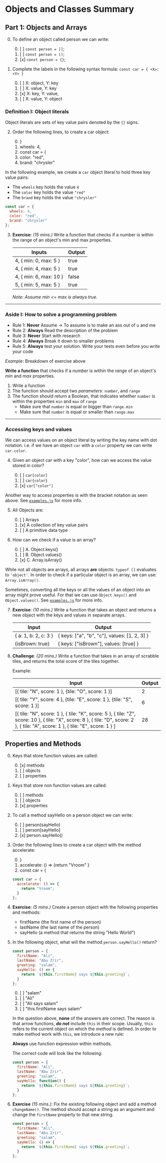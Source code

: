 # Objects and Classes Summary

## Part 1: Objects and Arrays

0. To define an object called person we can write:

   0. [ ] `const person = []`;
   1. [ ] `const person = ()`;
   1. [x] `const person = {}`;

1. Complete the labels in the following syntax formula: `const car = { <X>: <Y> }`

   0. [ ] X: object, Y: key
   1. [ ] X: value, Y: key
   1. [x] X: key, Y: value,
   1. [ ] X: value, Y: object

### Definition I: Object literals

Object literals are sets of key value pairs denoted by the `{}` signs.

2. Order the following lines, to create a car object:

   0. }
   1. wheels: 4,
   1. const car = {
   1. color: "red",
   1. brand: "chrysler"

In the following example, we create a `car` object literal to hold three key value pairs:

- The `wheels` key holds the value `4`
- The `color` key holds the value `"red"`
- The `brand` key holds the value `"chrysler"`

```javascript
const car = {
  wheels: 4,
  color: "red",
  brand: "chrysler"
};
```

3. **Exercise**: _(15 mins.)_ Write a function that checks if a number is within the range of an object's min and max properties.

   | Inputs                 | Output |
   | ---------------------- | ------ |
   | 4, { min: 0, max: 5 }  | true   |
   | 4, { min: 4, max: 5 }  | true   |
   | 4, { min: 6, max: 10 } | false  |
   | 5, { min: 5, max: 5 }  | true   |

   _Note: Assume min <= max is always true._

---

### Aside I: How to solve a programming problem

- Rule 1: **Never** Assume -> To assume is to make an ass out of u and me
- Rule 2: **Always** Read the description of the problem
- Rule 3: **Never** Start with research
- Rule 4: **Always** Break it down to smaller problems
- Rule 5: **Always** test your solution. Write your tests even before you write your code

_Example_: Breakdown of exercise above

**Write a function** that checks if a _number_ is within the _range_ of an object's _min_ and _max_ properties.

1. Write a function
2. The function should accept two _parameters_: `number`, and `range`
3. The function should return a Boolean, that indicates whether `number` is within the properties `min` and `max` of `range`
   - Make sure that `number` is equal or bigger than `range.min`
   - Make sure that `number` is equal or smaller than `range.max`

---

### Accessing keys and values

We can access values on an object literal by writing the key name with dot notation. i.e. if we have an object `car` with a `color` property we can write `car.color`.

4. Given an object car with a key "color", how can we access the value stored in color?

   0. [ ] `car[color]`
   1. [ ] `car{color}`
   1. [x] `car["color"]`

Another way to access properties is with the bracket notation as seen above. See [`examples.js`](examples.js) for more info.

5. All Objects are:

   0. [ ] Arrays
   1. [x] A collection of key value pairs
   1. [ ] A primitive data type

6. How can we check if a value is an array?

   0. [ ] A. Object.keys()
   1. [ ] B. Object.values()
   1. [x] C. Array.isArray()

While not all objects are arrays, all arrays **are** objects: `typeof []` evaluates to `'object'`. In order to check if a particular object is an array, we can use: `Array.isArray()`.

Sometimes, converting all the keys or all the values of an object into an array might prove useful. For that we can use `Object.keys()` and `Object.values()`. See [`examples.js`](examples.js) for more info.

7. **Exercise**: _(10 mins.)_ Write a function that takes an object and returns a new object with the keys and values in separate arrays.

   | Input                | Output                                       |
   | -------------------- | -------------------------------------------- |
   | { a: 1, b: 2, c: 3 } | { keys: ["a", "b", "c"], values: [1, 2, 3] } |
   | {isBrown: true}      | { keys: ["isBrown"], values: [true] }        |

8. **Challenge**: _(20 mins.)_ Write a function that takes in an array of scrabble tiles, and returns the total score of the tiles together.

   Example:

   | Input                                                                                                                                                                             | Output |
   | --------------------------------------------------------------------------------------------------------------------------------------------------------------------------------- | ------ |
   | [{ tile: "N", score: 1 }, {tile: "O", score: 1 }]                                                                                                                                 | 2      |
   | [{ tile: "Y", score: 4 }, {tile: "E", score: 1 }, {tile: "S", score: 1 }]                                                                                                         | 6      |
   | [{ tile: "N", score: 1 }, { tile: "K", score: 5 }, { tile: "Z", score: 10 }, { tile: "X", score: 8 }, { tile: "D", score: 2 }, { tile: "A", score: 1 }, { tile: "E", score: 1 } ] | 28     |

## Properties and Methods

0. Keys that store function values are called:

   0. [x] methods
   1. [ ] objects
   1. [ ] properties

1. Keys that store non function values are called:

   0. [ ] methods
   1. [ ] objects
   1. [x] properties

1. To call a method sayHello on a person object we can write:

   0. [ ] person(sayHello)
   1. [ ] person[sayHello]
   1. [x] person.sayHello()

1. Order the following lines to create a car object with the method accelerate:

   0. }
   1. accelerate: () => {return "Vroom" }
   1. const car = {

   ```javascript
   const car = {
     accelerate: () => {
       return "Vroom";
     }
   };
   ```

1. **Exercise**: _(5 mins.)_ Create a person object with the following properties and methods:

   - firstName (the first name of the person)
   - lastName (the last name of the person)
   - sayHello (a method that returns the string "Hello World")

1. In the following object, what will the method `person.sayHello()` return?

   ```javascript
   const person = {
     firstName: "Ali",
     lastName: "Abu Zrir",
     greeting: "salam",
     sayHello: () => {
       return `${this.firstName} says ${this.greeting}`;
     }
   };
   ```

   0. [ ] "salam"
   1. [ ] "Ali"
   1. [ ] "Ali says salam"
   1. [ ] "this.firstName says salam"

   In the question above, **none** of the answers are correct. The reason is that arrow functions, **_do not_** include `this` in their scope. Usually, `this` refers to the current object on which the _method_ is defined. In order to make method work with `this`, we introduce a new rule:

   **Always** use function expression within methods.

   The correct code will look like the following:

   ```javascript
   const person = {
     firstName: "Ali",
     lastName: "Abu Zrir",
     greeting: "salam",
     sayHello: function() {
       return `${this.firstName} says ${this.greeting}`;
     }
   };
   ```

1. **Exercise** _(15 mins.)_: Fix the existing following object and add a method `changeName()`. The method should accept a string as an argument and change the `firstName` property to that new string.

   ```javascript
   const person = {
     firstName: "Ali",
     lastName: "Abu Zrir",
     greeting: "salam",
     sayHello: () => {
       return `${this.firstName} says ${this.greeting}`;
     }
   };
   ```
